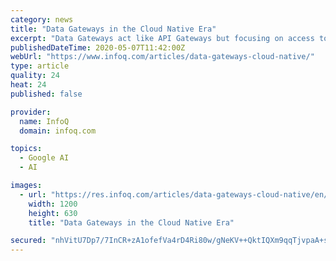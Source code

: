 ```yaml
---
category: news
title: "Data Gateways in the Cloud Native Era"
excerpt: "Data Gateways act like API Gateways but focusing on access to the data aspect. A Data Gateway offers abstractions, security, scaling, federation, and contract-driven development features. There are many types of Data Gateways,"
publishedDateTime: 2020-05-07T11:42:00Z
webUrl: "https://www.infoq.com/articles/data-gateways-cloud-native/"
type: article
quality: 24
heat: 24
published: false

provider:
  name: InfoQ
  domain: infoq.com

topics:
  - Google AI
  - AI

images:
  - url: "https://res.infoq.com/articles/data-gateways-cloud-native/en/headerimage/data-gateways-cloud-native-h-1588679812164.jpg"
    width: 1200
    height: 630
    title: "Data Gateways in the Cloud Native Era"

secured: "nhVitU7Dp7/7InCR+zA1ofefVa4rD4Ri80w/gNeKV++QktIQXm9qqTjvpaA+sr0+Vc+XlDygBD1Q3SVwi6UO10N29lZQcN3etgZNeMwdea4GQCIwm1z1kOMvreXVoo+OttUa2MZdFg0gGYxwfwwDq5ku8IKdb5bvn55oO6RhJ9tTA/ouZH7Yhhz3OzGjY/QJhHtJm4y7QQ7NFsoxCHh8wkv86QpmoB/Iyirqn2+3ILLLwFCmUbEO5/lrI4OFWk7vz6WIvrrgBGeDZ1wUQmV4Q2gLsikUcVa0Pv/S/D1QxIegkmubUnEWK7p6hxfjBODUa7dz8PWiNkI5KT4HgXzlKrtHabc4Vp2QzqqWVAsVmGjLINzaw+KtrQsHnQZp8NB6RMZaNvFeDex1RpmtF66BXUlFc5uc/1ELSiIEw6MOHS7AxRksGbwkp2HhUTN1VRQVzyRmfDQMOAlOEM3vFp+SAxrl34e+HqVUvMKD1mScLLA=;LKPnJJovwpVyxdKNB6FUxQ=="
---
```



